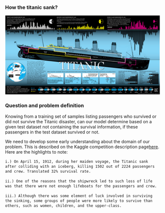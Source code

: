 ### How the titanic sank?
![Titanic](https://github.com/Venedah/Titanic_Machine_Learning/blob/main/TItanic-Survival-Infographic.jpg)

### Question and problem definition

Knowing from a training set of samples listing passengers who survived or did not survive the Titanic disaster, can our model determine based on a given test dataset not containing the survival information, if these passengers in the test dataset survived or not.

We need to develop some early understanding about the domain of our problem. This is described on the Kaggle competition description page[here](https://www.kaggle.com/c/titanic).
Here are the highlights to note:

    i.) On April 15, 1912, during her maiden voyage, the Titanic sank after colliding with an iceberg, killing 1502 out of 2224 passengers and crew. Translated 32% survival rate.
    
    ii.) One of the reasons that the shipwreck led to such loss of life was that there were not enough lifeboats for the passengers and crew.
    
    iii.) Although there was some element of luck involved in surviving the sinking, some groups of people were more likely to survive than others, such as women, children, and the upper-class.